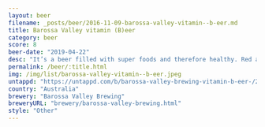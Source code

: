 ```yaml
---
layout: beer
filename: _posts/beer/2016-11-09-barossa-valley-vitamin--b-eer.md
title: Barossa Valley vitamin (B)eer
category: beer
score: 8
beer-date: "2019-04-22"
desc: "It’s a beer filled with super foods and therefore healthy. Red ale flavours mixed with the tartness of berries reminds me a little bit of berocca. Feels both fulfilling and refreshing"
permalink: /beer/:title.html
img: /img/list/barossa-valley-vitamin--b-eer.jpeg
untappd: "https://untappd.com/b/barossa-valley-brewing-vitamin-b-eer-/2595134"
country: "Australia"
brewery: "Barossa Valley Brewing"
breweryURL: "brewery/barossa-valley-brewing.html"
style: "Other"
---
```

